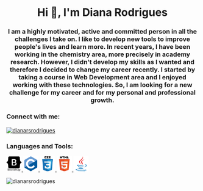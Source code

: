 <h1 align="center">Hi 👋, I'm Diana Rodrigues</h1>
<h3 align="center">I am a highly motivated, active and committed person in all the challenges I take on. I like to develop new tools to improve people's lives and learn more. In recent years, I have been working in the chemistry area, more precisely in academy research. However, I didn't develop my skills as I wanted and therefore I decided to change my career recently. I started by taking a course in Web Development area and I enjoyed working with these technologies. So, I am looking for a new challenge for my career and for my personal and professional growth.</h3>

<h3 align="left">Connect with me:</h3>
<p align="left">
<a href="https://linkedin.com/in/dianarsrodrigues" target="blank"><img align="center" src="https://raw.githubusercontent.com/rahuldkjain/github-profile-readme-generator/master/src/images/icons/Social/linked-in-alt.svg" alt="dianarsrodrigues" height="30" width="40" /></a>
</p>

<h3 align="left">Languages and Tools:</h3>
<p align="left"> <a href="https://getbootstrap.com" target="_blank" rel="noreferrer"> <img src="https://raw.githubusercontent.com/devicons/devicon/master/icons/bootstrap/bootstrap-plain-wordmark.svg" alt="bootstrap" width="40" height="40"/> </a> <a href="https://www.cprogramming.com/" target="_blank" rel="noreferrer"> <img src="https://raw.githubusercontent.com/devicons/devicon/master/icons/c/c-original.svg" alt="c" width="40" height="40"/> </a> <a href="https://www.w3schools.com/css/" target="_blank" rel="noreferrer"> <img src="https://raw.githubusercontent.com/devicons/devicon/master/icons/css3/css3-original-wordmark.svg" alt="css3" width="40" height="40"/> </a> <a href="https://www.w3.org/html/" target="_blank" rel="noreferrer"> <img src="https://raw.githubusercontent.com/devicons/devicon/master/icons/html5/html5-original-wordmark.svg" alt="html5" width="40" height="40"/> </a> <a href="https://www.java.com" target="_blank" rel="noreferrer"> <img src="https://raw.githubusercontent.com/devicons/devicon/master/icons/java/java-original.svg" alt="java" width="40" height="40"/> </a> </p>

<p><img align="left" src="https://github-readme-stats.vercel.app/api/top-langs?username=dianarsrodrigues&show_icons=true&locale=en&layout=compact" alt="dianarsrodrigues" /></p>

